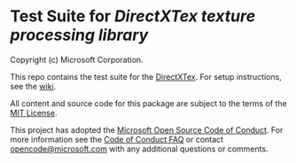 # Test Suite for _DirectXTex texture processing library_

Copyright (c) Microsoft Corporation.

This repo contains the test suite for the [DirectXTex](https://github.com/Microsoft/DirectXTex). For setup instructions, see the [wiki](https://github.com/walbourn/directxtextest/wiki).

All content and source code for this package are subject to the terms of the [MIT License](http://opensource.org/licenses/MIT).

This project has adopted the [Microsoft Open Source Code of Conduct](https://opensource.microsoft.com/codeofconduct/). For more information see the [Code of Conduct FAQ](https://opensource.microsoft.com/codeofconduct/faq/) or contact [opencode@microsoft.com](mailto:opencode@microsoft.com) with any additional questions or comments.
